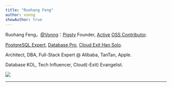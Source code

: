 ```yaml
---
title: "Ruohang Feng"
author: vonng
showAuthor: true
---
```


Ruohang Feng，[@Vonng](https://github.com/Vonng)：[Pigsty](https://pgsty.com) Founder, [Active](https://committers.top/china) [OSS Contributor](https://gitstar-ranking.com/Vonng).

[PostgreSQL Expert](/en/pg), [Database Pro](/en/db), [Cloud Exit Han Solo](/en/cloud).

Architect, DBA, Full-Stack Expert @ Alibaba, TanTan, Apple.

Database KOL, Tech Influencer, Cloud(-Exit) Evangelist.

![](img/vonng.jpg)


--------